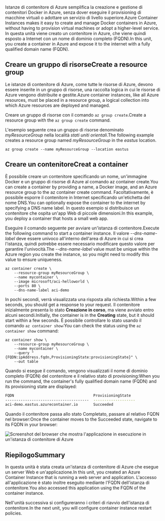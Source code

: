 <span data-ttu-id="75445-101">Istanze di contenitore di Azure semplifica la creazione e gestione di contenitori Docker in Azure, senza dover eseguire il provisioning di macchine virtuali o adottare un servizio di livello superiore.</span><span class="sxs-lookup"><span data-stu-id="75445-101">Azure Container Instances makes it easy to create and manage Docker containers in Azure, without having to provision virtual machines or adopt a higher-level service.</span></span> <span data-ttu-id="75445-102">In questa unità viene creato un contenitore in Azure, che viene quindi esposto a Internet con un nome di dominio completo (FQDN).</span><span class="sxs-lookup"><span data-stu-id="75445-102">In this unit, you create a container in Azure and expose it to the internet with a fully qualified domain name (FQDN).</span></span>

## <a name="create-a-resource-group"></a><span data-ttu-id="75445-103">Creare un gruppo di risorse</span><span class="sxs-lookup"><span data-stu-id="75445-103">Create a resource group</span></span>

<span data-ttu-id="75445-104">Le istanze di contenitore di Azure, come tutte le risorse di Azure, devono essere inserite in un gruppo di risorse, una raccolta logica in cui le risorse di Azure vengono distribuite e gestite.</span><span class="sxs-lookup"><span data-stu-id="75445-104">Azure container instances, like all Azure resources, must be placed in a resource group, a logical collection into which Azure resources are deployed and managed.</span></span>

<span data-ttu-id="75445-105">Creare un gruppo di risorse con il comando `az group create`.</span><span class="sxs-lookup"><span data-stu-id="75445-105">Create a resource group with the `az group create` command.</span></span>

<span data-ttu-id="75445-106">L'esempio seguente crea un gruppo di risorse denominato *myResourceGroup* nella località *stati uniti orientali*.</span><span class="sxs-lookup"><span data-stu-id="75445-106">The following example creates a resource group named *myResourceGroup* in the *eastus* location.</span></span>

```azurecli
az group create --name myResourceGroup --location eastus
```

## <a name="creat-a-container"></a><span data-ttu-id="75445-107">Creare un contenitore</span><span class="sxs-lookup"><span data-stu-id="75445-107">Creat a container</span></span>

<span data-ttu-id="75445-108">È possibile creare un contenitore specificando un nome, un'immagine Docker e un gruppo di risorse di Azure al comando az container create.</span><span class="sxs-lookup"><span data-stu-id="75445-108">You can create a container by providing a name, a Docker image, and an Azure resource group to the az container create command.</span></span> <span data-ttu-id="75445-109">Facoltativamente, è possibile esporre il contenitore in Internet specificando un'etichetta del nome DNS.</span><span class="sxs-lookup"><span data-stu-id="75445-109">You can optionally expose the container to the internet by specifying a DNS name label.</span></span> <span data-ttu-id="75445-110">In questo esempio si distribuisce un contenitore che ospita un'app Web di piccole dimensioni.</span><span class="sxs-lookup"><span data-stu-id="75445-110">In this example, you deploy a container that hosts a small web app.</span></span>

<span data-ttu-id="75445-111">Eseguire il comando seguente per avviare un'istanza di contenitore.</span><span class="sxs-lookup"><span data-stu-id="75445-111">Execute the following command to start a container instance.</span></span> <span data-ttu-id="75445-112">Il valore *--dns-name-label* deve essere univoco all'interno dell'area di Azure in cui si crea l'istanza, quindi potrebbe essere necessario modificare questo valore per garantire l'univocità.</span><span class="sxs-lookup"><span data-stu-id="75445-112">The *--dns-name-label* value must be unique within the Azure region you create the instance, so you might need to modify this value to ensure uniqueness.</span></span>

```azurecli
az container create \
    --resource-group myResourceGroup \
    --name mycontainer \
    --image microsoft/aci-helloworld \
    --ports 80 \
    --dns-name-label aci-demo
```

<span data-ttu-id="75445-113">In pochi secondi, verrà visualizzata una risposta alla richiesta.</span><span class="sxs-lookup"><span data-stu-id="75445-113">Within a few seconds, you should get a response to your request.</span></span> <span data-ttu-id="75445-114">Il contenitore inizialmente presenta lo stato **Creazione in corso**, ma viene avviato entro alcuni secondi.</span><span class="sxs-lookup"><span data-stu-id="75445-114">Initially, the container is in the **Creating** state, but it should start within a few seconds.</span></span> <span data-ttu-id="75445-115">È possibile controllare lo stato usando il comando `az container show`:</span><span class="sxs-lookup"><span data-stu-id="75445-115">You can check the status using the `az container show` command:</span></span>

```azurecli
az container show \
    --resource-group myResourceGroup \
    --name mycontainer \
    --query "{FQDN:ipAddress.fqdn,ProvisioningState:provisioningState}" \
    --out table
```

<span data-ttu-id="75445-116">Quando si esegue il comando, vengono visualizzati il nome di dominio completo (FQDN) del contenitore e il relativo stato di provisioning:</span><span class="sxs-lookup"><span data-stu-id="75445-116">When you run the command, the container's fully qualified domain name (FQDN) and its provisioning state are displayed:</span></span>

```bash
FQDN                                    ProvisioningState
--------------------------------------  -------------------
aci-demo.eastus.azurecontainer.io       Succeeded
```

<span data-ttu-id="75445-117">Quando il contenitore passa allo stato Completato, passare al relativo FQDN nel browser:</span><span class="sxs-lookup"><span data-stu-id="75445-117">Once the container moves to the Succeeded state, navigate to its FQDN in your browser:</span></span>

![Screenshot del browser che mostra l'applicazione in esecuzione in un'istanza di contenitore di Azure](../media-draft/aci-app-browser.png)

## <a name="summary"></a><span data-ttu-id="75445-119">Riepilogo</span><span class="sxs-lookup"><span data-stu-id="75445-119">Summary</span></span>

<span data-ttu-id="75445-120">In questa unità è stata creata un'istanza di contenitore di Azure che esegue un server Web e un'applicazione.</span><span class="sxs-lookup"><span data-stu-id="75445-120">In this unit, you created an Azure Container Instance that is running a web server and application.</span></span> <span data-ttu-id="75445-121">L'accesso all'applicazione è stato inoltre eseguito mediante l'FQDN dell'istanza di contenitore.</span><span class="sxs-lookup"><span data-stu-id="75445-121">You also accessed this application using the FQDN of the container instance.</span></span>

<span data-ttu-id="75445-122">Nell'unità successiva si configureranno i criteri di riavvio dell'istanza di contenitore.</span><span class="sxs-lookup"><span data-stu-id="75445-122">In the next unit, you will configure container instance restart policies.</span></span>

